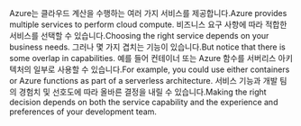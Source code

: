 <span data-ttu-id="b91a1-101">Azure는 클라우드 계산을 수행하는 여러 가지 서비스를 제공합니다.</span><span class="sxs-lookup"><span data-stu-id="b91a1-101">Azure provides multiple services to perform cloud compute.</span></span> <span data-ttu-id="b91a1-102">비즈니스 요구 사항에 따라 적합한 서비스를 선택할 수 있습니다.</span><span class="sxs-lookup"><span data-stu-id="b91a1-102">Choosing the right service depends on your business needs.</span></span> <span data-ttu-id="b91a1-103">그러나 몇 가지 겹치는 기능이 있습니다.</span><span class="sxs-lookup"><span data-stu-id="b91a1-103">But notice that there is some overlap in capabilities.</span></span> <span data-ttu-id="b91a1-104">예를 들어 컨테이너 또는 Azure 함수를 서버리스 아키텍처의 일부로 사용할 수 있습니다.</span><span class="sxs-lookup"><span data-stu-id="b91a1-104">For example, you could use either containers or Azure functions as part of a serverless architecture.</span></span> <span data-ttu-id="b91a1-105">서비스 기능과 개발 팀의 경험치 및 선호도에 따라 올바른 결정을 내릴 수 있습니다.</span><span class="sxs-lookup"><span data-stu-id="b91a1-105">Making the right decision depends on both the service capability and the experience and preferences of your development team.</span></span>